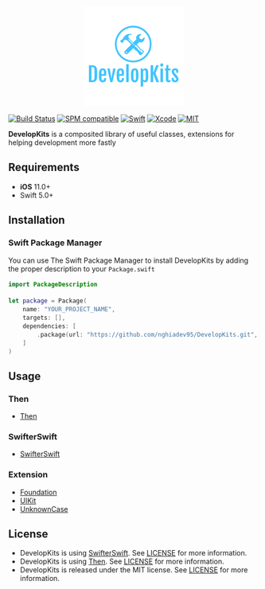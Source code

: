 <p align="center">
  <img src="https://raw.githubusercontent.com/nghiadev95/DevelopKits/master/Assets/logo.png" title="DevelopKits">
</p>

[![Build Status](https://github.com/nghiadev95/DevelopKits/workflows/Swift/badge.svg?branch=master)](https://github.com/nghiadev95/DevelopKits/actions)
[![SPM compatible](https://img.shields.io/badge/SPM-Compatible-brightgreen.svg?style=flat)](https://swift.org/package-manager/)
[![Swift](https://img.shields.io/badge/Swift-5.3-orange.svg)](https://swift.org)
[![Xcode](https://img.shields.io/badge/Xcode-11.6-blue.svg)](https://developer.apple.com/xcode)
[![MIT](https://img.shields.io/badge/License-MIT-red.svg)](https://opensource.org/licenses/MIT)

**DevelopKits** is a composited library of useful classes, extensions for helping development more fastly

## Requirements

- **iOS** 11.0+
- Swift 5.0+

## Installation

### Swift Package Manager
You can use The Swift Package Manager to install DevelopKits by adding the proper description to your `Package.swift` 

```swift
import PackageDescription

let package = Package(
    name: "YOUR_PROJECT_NAME",
    targets: [],
    dependencies: [
        .package(url: "https://github.com/nghiadev95/DevelopKits.git", from: "1.0.0")
    ]
)
```


## Usage

### Then

- [Then](https://github.com/devxoul/Then)

### SwifterSwift

- [SwifterSwift](https://github.com/SwifterSwift/SwifterSwift)

### Extension

- [Foundation](https://github.com/nghiadev95/DevelopKits/tree/master/Sources/DevelopKits/Foundation)
- [UIKit](https://github.com/nghiadev95/DevelopKits/tree/master/Sources/DevelopKits/UIKit)
- [UnknownCase](https://github.com/nghiadev95/DevelopKits/tree/master/Sources/DevelopKits/UnknownCase)


## License

- DevelopKits is using [SwifterSwift](https://github.com/SwifterSwift/SwifterSwift). See  [LICENSE](https://github.com/SwifterSwift/SwifterSwift/blob/master/LICENSE) for more information.
- DevelopKits is using [Then](https://github.com/devxoul/Then). See  [LICENSE](https://github.com/devxoul/Then/blob/master/LICENSE) for more information.
- DevelopKits is released under the MIT license. See [LICENSE](https://github.com/nghiadev95/DevelopKits/blob/master/LICENSE) for more information.

